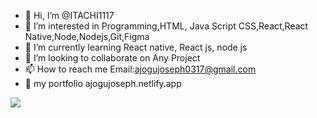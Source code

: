 - 👋 Hi, I’m @ITACHI1117
- 👀 I’m interested in Programming,HTML, Java Script CSS,React,React Native,Node,Nodejs,Git,Figma
- 🌱 I’m currently learning React native, React js, node js
- 💞️ I’m looking to collaborate on Any Project
- 📫 How to reach me Email:ajogujoseph0317@gmail.com
- 💼 my portfolio ajogujoseph.netlify.app

[![](https://visitcount.itsvg.in/api?id=AJ&label=Profile%20Views&color=12&icon=2&pretty=true)](https://visitcount.itsvg.in)


<!---
ITACHI1117/ITACHI1117 is a ✨ special ✨ repository because its `README.md` (this file) appears on your GitHub profile.
You can click the Preview link to take a look at your changes.
--->

